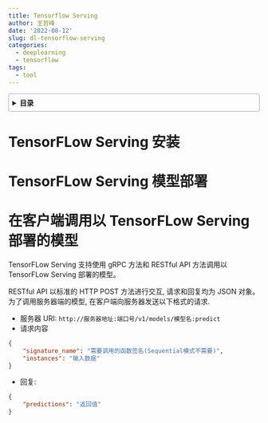```yaml
---
title: Tensorflow Serving
author: 王哲峰
date: '2022-08-12'
slug: dl-tensorflow-serving
categories:
  - deeplearning
  - tensorflow
tags:
  - tool
---
```


<style>
details {
    border: 1px solid #aaa;
    border-radius: 4px;
    padding: .5em .5em 0;
}
summary {
    font-weight: bold;
    margin: -.5em -.5em 0;
    padding: .5em;
}
details[open] {
    padding: .5em;
}
details[open] summary {
    border-bottom: 1px solid #aaa;
    margin-bottom: .5em;
}
</style>


<details><summary>目录</summary><p>

- [TensorFLow Serving 安装](#tensorflow-serving-安装)
- [TensorFLow Serving 模型部署](#tensorflow-serving-模型部署)
- [在客户端调用以 TensorFLow  Serving 部署的模型](#在客户端调用以-tensorflow--serving-部署的模型)
</p></details><p></p>

# TensorFLow Serving 安装


# TensorFLow Serving 模型部署



# 在客户端调用以 TensorFLow  Serving 部署的模型

TensorFLow Serving 支持使用 gRPC 方法和 RESTful API 方法调用以 
TensorFLow Serving 部署的模型。

RESTful API 以标准的 HTTP POST 方法进行交互, 请求和回复均为 JSON 对象。为了调用服务器端的模型, 在客户端向服务器发送以下格式的请求.

- 服务器 URI: ``http://服务器地址:端口号/v1/models/模型名:predict``
- 请求内容

```json
{
    "signature_name": "需要调用的函数签名(Sequential模式不需要)",
    "instances": "输入数据"
}
```

- 回复:

```json
{
    "predictions": "返回值"
}
```
